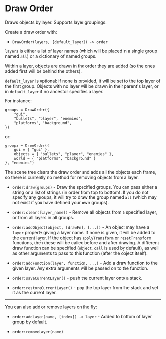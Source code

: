 Draw Order
==========

Draws objects by layer.  Supports layer groupings.

Create a draw order with:

* `DrawOrder(layers, [default_layer]) -> order`

`layers` is either a list of layer names (which will be placed in a single group named `all`) or a dictionary of named groups.

Within a layer, objects are drawn in the order they are added (so the ones added first will be behind the others).

`default_layer` is optional: if none is provided, it will be set to the top layer of the first group.  Objects with no layer will be drawn in their parent's layer, or in `default_layer` if no ancestor specifies a layer.

For instance:

	groups = DrawOrder({
		"gui",
		"bullets", "player", "enemies",
		"platforms", "background",
	})

or:

	groups = DrawOrder({
		gui = { "gui" },
		objects = { "bullets", "player", "enemies" },
		world = { "platforms", "background" }
	}, "enemies")


The scene tree clears the draw order and adds all the objects each frame, so there is currently no method for removing objects from a layer.

* `order:draw(groups)` - Draw the specified groups.  You can pass either a string or a list of strings (in order from top to bottom).  If you do not specify any groups, it will try to draw the group named `all` (which may not exist if you have defined your own groups).

* `order:clear([layer_name])` - Remove all objects from a specified layer, or from all layers in all groups.

* `order:addObject(object, [drawFn], [...])` - An object may have a `layer` property giving a layer name.  If none is given, it will be added to the current layer. If the object has `applyTransform` or `resetTransform` functions, then these will be called before and after drawing. A different draw function can be specified (`object.call` is used by default), as well as other arguments to pass to this function (after the object itself).

* `order:addFunction(layer, function, ...)` - Add a draw function to the given layer.  Any extra arguments will be passed on to the function.

* `order:saveCurrentLayer()` - push the current layer onto a stack.

* `order:restoreCurrentLayer()` - pop the top layer from the stack and set it as the current layer.


-----

You can also add or remove layers on the fly:

* `order:addLayer(name, [index]) -> layer` - Added to bottom of layer group by default.

* `order:removeLayer(name)`
